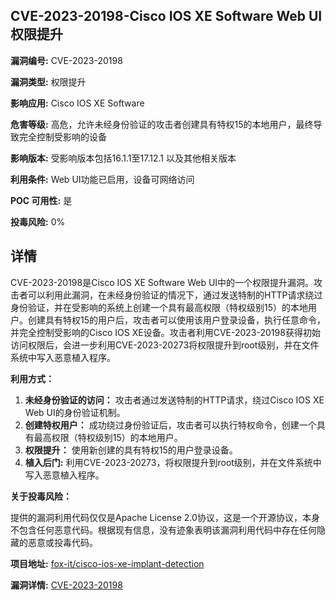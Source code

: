 ## CVE-2023-20198-Cisco IOS XE Software Web UI 权限提升

**漏洞编号:** CVE-2023-20198

**漏洞类型:** 权限提升

**影响应用:** Cisco IOS XE Software

**危害等级:** 高危，允许未经身份验证的攻击者创建具有特权15的本地用户，最终导致完全控制受影响的设备

**影响版本:** 受影响版本包括16.1.1至17.12.1 以及其他相关版本

**利用条件:** Web UI功能已启用，设备可网络访问

**POC 可用性:** 是

**投毒风险:** 0%

## 详情

CVE-2023-20198是Cisco IOS XE Software Web UI中的一个权限提升漏洞。攻击者可以利用此漏洞，在未经身份验证的情况下，通过发送特制的HTTP请求绕过身份验证，并在受影响的系统上创建一个具有最高权限（特权级别15）的本地用户。创建具有特权15的用户后，攻击者可以使用该用户登录设备，执行任意命令，并完全控制受影响的Cisco IOS XE设备。攻击者利用CVE-2023-20198获得初始访问权限后，会进一步利用CVE-2023-20273将权限提升到root级别，并在文件系统中写入恶意植入程序。

**利用方式：**

1.  **未经身份验证的访问：** 攻击者通过发送特制的HTTP请求，绕过Cisco IOS XE Web UI的身份验证机制。
2.  **创建特权用户：** 成功绕过身份验证后，攻击者可以执行特权命令，创建一个具有最高权限（特权级别15）的本地用户。
3.  **权限提升：** 使用新创建的具有特权15的用户登录设备。
4.  **植入后门:** 利用CVE-2023-20273，将权限提升到root级别，并在文件系统中写入恶意植入程序。

**关于投毒风险：**

提供的漏洞利用代码仅仅是Apache License 2.0协议，这是一个开源协议，本身不包含任何恶意代码。根据现有信息，没有迹象表明该漏洞利用代码中存在任何隐藏的恶意或投毒代码。

**项目地址:** [fox-it/cisco-ios-xe-implant-detection](https://github.com/fox-it/cisco-ios-xe-implant-detection)

**漏洞详情:** [CVE-2023-20198](https://nvd.nist.gov/vuln/detail/CVE-2023-20198)